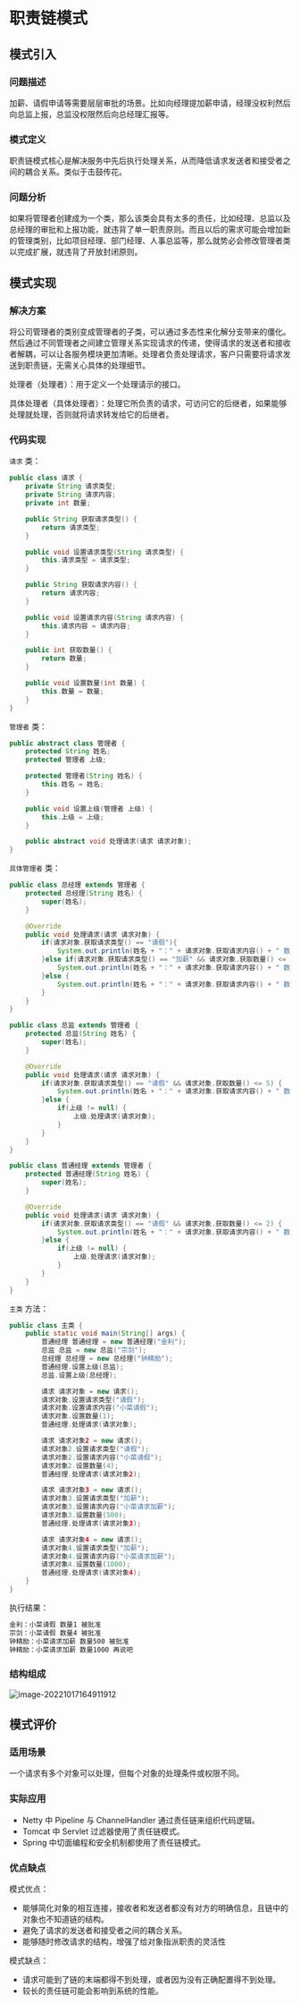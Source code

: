 # 职责链模式

## 模式引入

### 问题描述

加薪、请假申请等需要层层审批的场景。比如向经理提加薪申请，经理没权利然后向总监上报，总监没权限然后向总经理汇报等。

### **模式定义**

职责链模式核心是解决服务中先后执行处理关系，从而降低请求发送者和接受者之间的耦合关系。类似于击鼓传花。

### 问题分析

如果将管理者创建成为一个类，那么该类会具有太多的责任，比如经理、总监以及总经理的审批和上报功能，就违背了单一职责原则。而且以后的需求可能会增加新的管理类别，比如项目经理、部门经理、人事总监等，那么就势必会修改管理者类以完成扩展，就违背了开放封闭原则。

## 模式实现

### 解决方案

将公司管理者的类别变成管理者的子类，可以通过多态性来化解分支带来的僵化。然后通过不同管理者之间建立管理关系实现请求的传递，使得请求的发送者和接收者解耦，可以让各服务模块更加清晰。处理者负责处理请求，客户只需要将请求发送到职责链，无需关心具体的处理细节。

处理者（处理者）：用于定义一个处理请示的接口。

具体处理者（具体处理者）：处理它所负责的请求，可访问它的后继者，如果能够处理就处理，否则就将请求转发给它的后继者。

### 代码实现

`请求` 类：

```java
public class 请求 {
    private String 请求类型;
    private String 请求内容;
    private int 数量;

    public String 获取请求类型() {
        return 请求类型;
    }

    public void 设置请求类型(String 请求类型) {
        this.请求类型 = 请求类型;
    }

    public String 获取请求内容() {
        return 请求内容;
    }

    public void 设置请求内容(String 请求内容) {
        this.请求内容 = 请求内容;
    }

    public int 获取数量() {
        return 数量;
    }

    public void 设置数量(int 数量) {
        this.数量 = 数量;
    }
}
```

`管理者` 类：

```java
public abstract class 管理者 {
    protected String 姓名;
    protected 管理者 上级;

    protected 管理者(String 姓名) {
        this.姓名 = 姓名;
    }

    public void 设置上级(管理者 上级) {
        this.上级 = 上级;
    }

    public abstract void 处理请求(请求 请求对象);
}
```

`具体管理者` 类：

```java
public class 总经理 extends 管理者 {
    protected 总经理(String 姓名) {
        super(姓名);
    }

    @Override
    public void 处理请求(请求 请求对象) {
        if(请求对象.获取请求类型() == "请假"){
            System.out.println(姓名 + "：" + 请求对象.获取请求内容() + " 数量" + 请求对象.获取数量() + " 被批准" );
        }else if(请求对象.获取请求类型() == "加薪" && 请求对象.获取数量() <= 500) {
            System.out.println(姓名 + "：" + 请求对象.获取请求内容() + " 数量" + 请求对象.获取数量() + " 被批准" );
        }else {
            System.out.println(姓名 + "：" + 请求对象.获取请求内容() + " 数量" + 请求对象.获取数量() + " 再说吧" );
        }
    }
}

public class 总监 extends 管理者 {
    protected 总监(String 姓名) {
        super(姓名);
    }

    @Override
    public void 处理请求(请求 请求对象) {
        if(请求对象.获取请求类型() == "请假" && 请求对象.获取数量() <= 5) {
            System.out.println(姓名 + "：" + 请求对象.获取请求内容() + " 数量" + 请求对象.获取数量() + " 被批准" );
        }else {
            if(上级 != null) {
                上级.处理请求(请求对象);
            }
        }
    }
}

public class 普通经理 extends 管理者 {
    protected 普通经理(String 姓名) {
        super(姓名);
    }

    @Override
    public void 处理请求(请求 请求对象) {
        if(请求对象.获取请求类型() == "请假" && 请求对象.获取数量() <= 2) {
            System.out.println(姓名 + "：" + 请求对象.获取请求内容() + " 数量" + 请求对象.获取数量() + " 被批准" );
        }else {
            if(上级 != null) {
                上级.处理请求(请求对象);
            }
        }
    }
}
```

`主类` 方法：

```java
public class 主类 {
    public static void main(String[] args) {
        普通经理 普通经理 = new 普通经理("金利");
        总监 总监 = new 总监("宗剑");
        总经理 总经理 = new 总经理("钟精励");
        普通经理.设置上级(总监);
        总监.设置上级(总经理);

        请求 请求对象 = new 请求();
        请求对象.设置请求类型("请假");
        请求对象.设置请求内容("小菜请假");
        请求对象.设置数量(1);
        普通经理.处理请求(请求对象);

        请求 请求对象2 = new 请求();
        请求对象2.设置请求类型("请假");
        请求对象2.设置请求内容("小菜请假");
        请求对象2.设置数量(4);
        普通经理.处理请求(请求对象2);

        请求 请求对象3 = new 请求();
        请求对象3.设置请求类型("加薪");
        请求对象3.设置请求内容("小菜请求加薪");
        请求对象3.设置数量(500);
        普通经理.处理请求(请求对象3);

        请求 请求对象4 = new 请求();
        请求对象4.设置请求类型("加薪");
        请求对象4.设置请求内容("小菜请求加薪");
        请求对象4.设置数量(1000);
        普通经理.处理请求(请求对象4);
    }
}
```

执行结果：

```bash
金利：小菜请假 数量1 被批准
宗剑：小菜请假 数量4 被批准
钟精励：小菜请求加薪 数量500 被批准
钟精励：小菜请求加薪 数量1000 再说吧
```

### 结构组成

![image-20221017164911912](img/chain_of_responsibility/chain_of_responsibility.JPG)

## 模式评价

### 适用场景

一个请求有多个对象可以处理，但每个对象的处理条件或权限不同。

### 实际应用

- Netty 中 Pipeline 与 ChannelHandler 通过责任链来组织代码逻辑。
- Tomcat 中 Servlet 过滤器使用了责任链模式。
- Spring 中切面编程和安全机制都使用了责任链模式。

### 优点缺点

模式优点：

- 能够简化对象的相互连接，接收者和发送者都没有对方的明确信息，且链中的对象也不知道链的结构。
- 避免了请求的发送者和接受者之间的耦合关系。
- 能够随时修改请求的结构，增强了给对象指派职责的灵活性

模式缺点：

- 请求可能到了链的末端都得不到处理，或者因为没有正确配置得不到处理。
- 较长的责任链可能会影响到系统的性能。



